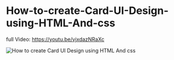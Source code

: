# How-to-create-Card-UI-Design-using-HTML-And-css

full Video: https://youtu.be/vjxdazNRaXc

![How to create Card UI Design using HTML And css](https://user-images.githubusercontent.com/95895380/148066800-1f8e87c6-2d94-4d88-92dc-30c6d35aa40c.png)
